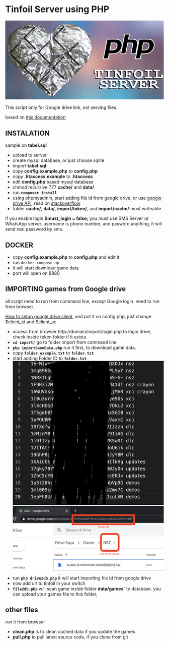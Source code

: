# Tinfoil Server using PHP

![PHP Tinfoil Server](php.tinfoil.server.jpg)

This script only for Google drive link, not serving files.

based on [this documentation](https://blawar.github.io/tinfoil/custom_index/)

## INSTALATION
sample on **tabel.sql**

- upload to server
- create mysql database, or just choose sqlite
- import **tabel.sql**
- copy **config.example.php** to **config.php**
- copy **.htaccess.example** to **.htaccess**
- edit **config.php** based mysql database
- chmod recursive 777 **cache/** and **data/**
- run **`composer install`**
- using phpmyadmin, start adding file id from google drive, or use [google drive API](https://developers.google.com/drive/api/v2/reference/files/list), read on [stackoverflow](https://stackoverflow.com/questions/24720075/how-to-get-list-of-files-by-folder-on-google-drive-api)
- folder **cache/**, **data/**, **import/token/**, and **import/cache/** must writeable


if you enable login **$must_login = false;** you must use SMS Server or WhatsApp server. username is phone number, and pasword anything, it will send real password by sms.

## DOCKER
- copy **config.example.php** to **config.php** and edit it
- run `docker-compose up`
- it will start download game data
- port will open on 8880
## IMPORTING games from Google drive

all script need to run from command line, except Google login. need to run from browser.

[How to setup google drive client](https://www.iperiusbackup.net/en/how-to-enable-google-drive-api-and-get-client-credentials/), and put it on config.php, just change $client_id and $client_sc

- access from browser http://domain/import/login.php to login drive, check inside token folder if it exists.
- **`cd import/`** go to folder import from command line
- **`php importGameData.php`** run it first, to download game data.
- copy **`folder.example.txt`** to **`folder.txt`**
- start adding Folder ID to **`folder.txt`**
![example 1](import/folder.example.txt.1.png)
![example 2](import/folder.example.txt.2.png)
- run **`php drive2db.php`** it will start importing file id from google drive
- now add url to tinfoil in your switch
- **`file2db.php`** will scan game inside folder **data/games`** to database. you can upload your games file to this folder,

## other files

run it from browser

- **clean.php** is to clean cached data if you update the games
- **pull.php** to pull latest source code, if you clone from git

